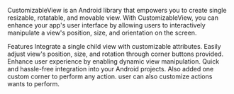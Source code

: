 CustomizableView is an Android library that empowers you to create single resizable, rotatable, and movable view. With CustomizableView, you can enhance your app's user interface by allowing users to interactively manipulate a view's position, size, and orientation on the screen.

Features
Integrate a single child view with customizable attributes.
Easily adjust view's position, size, and rotation through corner buttons provided.
Enhance user experience by enabling dynamic view manipulation.
Quick and hassle-free integration into your Android projects.
Also added one custom corner to perform any action.
user can also customize actions wants to perform.


